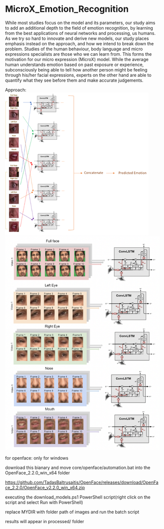 # MicroX_Emotion_Recognition
While most studies focus on the model and its parameters, our study aims to add an additional depth to the field of emotion recognition, by learning from the best applications of neural networks and processing, us humans. As we try so hard to innovate and derive new models, our study places emphasis instead on the approach, and how we intend to break down the problem. Studies of the human behaviour, body language and micro expressions specialists are those who we can learn from. This forms the motivation for our micro expression (MicroX) model. While the average human understands emotion based on past exposure or experience, subconsciously being able to tell how another person might be feeling through his/her facial expressions, experts on the other hand are able to quantify what they see before them and make accurate judgements. 


Approach:
![Model Overview](res/microX_overview.png)
![LSTM model blocks](res/model_overview.png)

for openface:
only for windows


download this bianary and move core/openface/automation.bat into the OpenFace_2.2.0_win_x64 folder


https://github.com/TadasBaltrusaitis/OpenFace/releases/download/OpenFace_2.2.0/OpenFace_v2.2.0_win_x64.zip


executing the download_models.ps1 PowerShell script(right click on the script and select Run with PowerShell)


replace MYDIR with folder path of images and run the batch script


results will appear in processed/ folder
